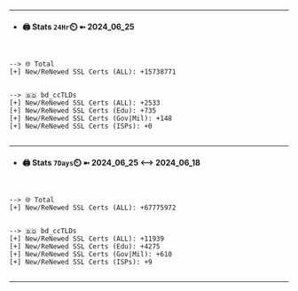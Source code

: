 

---
- #### 🖨️ **Stats** `24Hr`⏲️ ➼ 2024_06_25
```console


--> 🌐 Total
[+] New/ReNewed SSL Certs (ALL): +15738771


--> 🇧🇩 bd_ccTLDs
[+] New/ReNewed SSL Certs (ALL): +2533
[+] New/ReNewed SSL Certs (Edu): +735
[+] New/ReNewed SSL Certs (Gov|Mil): +148
[+] New/ReNewed SSL Certs (ISPs): +0


```

---
- #### 🖨️ **Stats** `7Days`⏲️ ➼ 2024_06_25 <--> 2024_06_18
```console


--> 🌐 Total
[+] New/ReNewed SSL Certs (ALL): +67775972


--> 🇧🇩 bd_ccTLDs
[+] New/ReNewed SSL Certs (ALL): +11939
[+] New/ReNewed SSL Certs (Edu): +4275
[+] New/ReNewed SSL Certs (Gov|Mil): +610
[+] New/ReNewed SSL Certs (ISPs): +9


```

---


